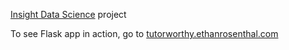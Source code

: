 [Insight Data Science](http://www.insightdatascience.com) project

To see Flask app in action, go to [tutorworthy.ethanrosenthal.com](http://tutorworthy.ethanrosenthal.com)
